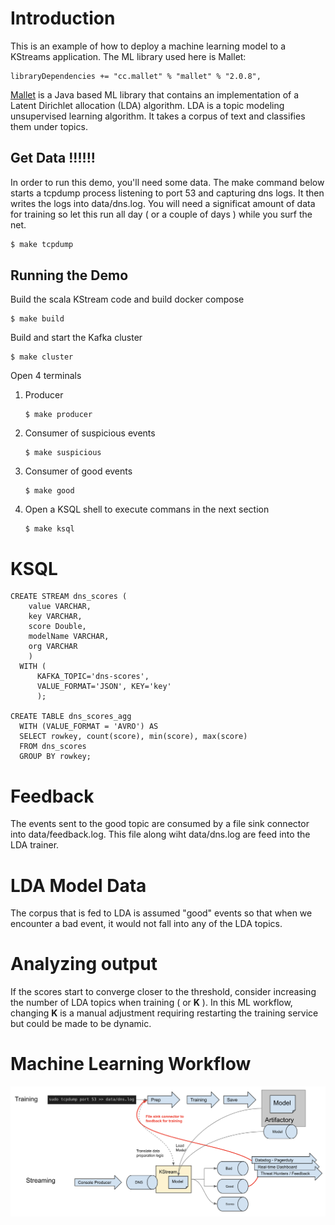# Introduction
This is an example of how to deploy a machine learning model to a KStreams application. The ML library used here is Mallet:

```
libraryDependencies += "cc.mallet" % "mallet" % "2.0.8",
```

[Mallet](http://mallet.cs.umass.edu/) is a Java based ML library that contains an implementation of a
Latent Dirichlet allocation (LDA) algorithm.
LDA is a topic modeling unsupervised learning algorithm. It takes a corpus of text and classifies them under topics.


## Get Data !!!!!!
In order to run this demo, you'll need some data. The make command below starts a tcpdump process listening to port 53 and capturing dns logs. It then writes the logs into data/dns.log. You will need a significat amount of data for training so let this run all day ( or a couple of days ) while you surf the net.
```bash
$ make tcpdump
```

## Running the Demo
Build the scala KStream code and build docker compose
```
$ make build
```

Build and start the Kafka cluster
```
$ make cluster
```

Open 4 terminals
1. Producer
	```
	$ make producer
	```
1. Consumer of suspicious events
	```
	$ make suspicious
	```
1. Consumer of good events
	```
	$ make good
	```

1. Open a KSQL shell to execute commans in the next section
	```
	$ make ksql
	```
 
# KSQL
```
CREATE STREAM dns_scores (
	value VARCHAR, 
	key VARCHAR, 
	score Double, 
	modelName VARCHAR, 
	org VARCHAR
	)
  WITH (
	  KAFKA_TOPIC='dns-scores', 
	  VALUE_FORMAT='JSON', KEY='key'
	  );

CREATE TABLE dns_scores_agg
  WITH (VALUE_FORMAT = 'AVRO') AS
  SELECT rowkey, count(score), min(score), max(score)
  FROM dns_scores
  GROUP BY rowkey;

```

# Feedback
The events sent to the good topic are consumed by a file sink connector into data/feedback.log. This file along wiht data/dns.log are feed into the LDA trainer.

# LDA Model Data
The corpus that is fed to LDA is assumed "good" events so that when we encounter a bad event, it would not fall into any of the LDA topics.

# Analyzing output
If the scores start to converge closer to the threshold, consider increasing the number of LDA topics when training ( or __K__ ). In this ML workflow, changing __K__ is a manual adjustment requiring restarting the training service but could be made to be dynamic.

# Machine Learning Workflow
![Workflow](doc/diagram.png)